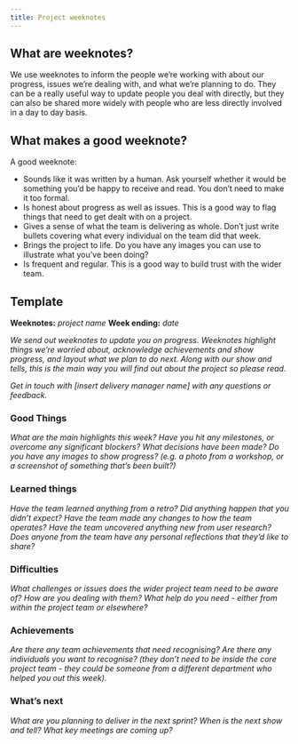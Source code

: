 ```yaml
---
title: Project weeknotes
---
```

## What are weeknotes?

We use weeknotes to inform the people we’re working with about our progress,
issues we’re dealing with, and what we’re planning to do. They can be a really
useful way to update people you deal with directly, but they can also be shared
more widely with people who are less directly involved in a day to day basis.

## What makes a good weeknote?

A good weeknote:

* Sounds like it was written by a human. Ask yourself whether it would be
  something you’d be happy to receive and read. You don’t need to make it too
  formal.
* Is honest about progress as well as issues. This is a good way to flag things
  that need to get dealt with on a project.
* Gives a sense of what the team is delivering as whole. Don’t just write
  bullets covering what every individual on the team did that week.
* Brings the project to life. Do you have any images you can use to illustrate
  what you’ve been doing?
* Is frequent and regular. This is a good way to build trust with the wider
  team.

## Template

**Weeknotes:** *project name* **Week ending:** *date*

*We send out weeknotes to update you on progress. Weeknotes highlight things
we’re worried about, acknowledge achievements and show progress, and layout what
we plan to do next. Along with our show and tells, this is the main way you will
find out about the project so please read.*

*Get in touch with \[insert delivery manager name] with any questions or
feedback.*

### **Good Things**

*What are the main highlights this week?* *Have you hit any milestones, or
overcome any significant blockers?* *What decisions have been made?* *Do you
have any images to show progress? (e.g. a photo from a workshop, or a screenshot
of something that’s been built?)*

### **Learned things**

*Have the team learned anything from a retro?* *Did anything happen that you
didn’t expect?* *Have the team made any changes to how the team operates?* *Have
the team uncovered anything new from user research?* *Does anyone from the team
have any personal reflections that they’d like to share?*

### **Difficulties**

*What challenges or issues does the wider project team need to be aware of?*
*How are you dealing with them?* *What help do you need - either from within the
project team or elsewhere?*

### **Achievements**

*Are there any team achievements that need recognising?* *Are there any
individuals you want to recognise? (they don’t need to be inside the core
project team - they could be someone from a different department who helped you
out this week).*

### **What’s next**

*What are you planning to deliver in the next sprint?* *When is the next show
and tell?* *What key meetings are coming up?*